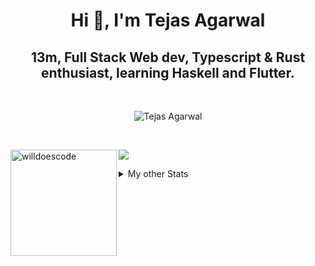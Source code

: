 <h1 align="center"> Hi 👋, I'm Tejas Agarwal    </h1>
<h2 align="center"> 13m, Full Stack Web dev, Typescript & Rust 
enthusiast, learning Haskell and Flutter. </h2>

<br />

<p align="center">
<img src="https://github-profile-trophy.vercel.app/?username=tejasag&theme=onedark&margin-w=15&margin-h=15&column=7" alt="Tejas Agarwal" /></a>
</p>

<br />
<p align="center">
<div>
<img height="170" align="left" src="https://github-readme-stats.vercel.app/api?username=tejasag&count_private=true&include_all_commits=true&theme=onedark" alt="willdoescode" />
<img src="https://github-readme-stats.vercel.app/api/top-langs/?username=tejasag&layout=compact&theme=onedark&langs_count=15" />
</div>
</p>

<details>
<summary>My other Stats</summary>
<!--START_SECTION:waka-->
![Profile Views](http://img.shields.io/badge/Profile%20Views-3-blue)

![Lines of code](https://img.shields.io/badge/From%20Hello%20World%20I%27ve%20Written-428630%20lines%20of%20code-blue)

**🐱 My Github Data** 

> 🏆 197 Contributions in the Year 2021
 > 
> 📦 9.7 kB Used in Github's Storage 
 > 
> 🚫 Not Opted to Hire
 > 
> 📜 23 Public Repositories 
 > 
> 🔑 4 Private Repositories  
 > 
**I'm an Early 🐤** 

```text
🌞 Morning    6 commits      █████░░░░░░░░░░░░░░░░░░░░   22.22% 
🌆 Daytime    11 commits     ██████████░░░░░░░░░░░░░░░   40.74% 
🌃 Evening    10 commits     █████████░░░░░░░░░░░░░░░░   37.04% 
🌙 Night      0 commits      ░░░░░░░░░░░░░░░░░░░░░░░░░   0.0%

```
📅 **I'm Most Productive on Thursday** 

```text
Monday       1 commits      █░░░░░░░░░░░░░░░░░░░░░░░░   3.7% 
Tuesday      5 commits      ████░░░░░░░░░░░░░░░░░░░░░   18.52% 
Wednesday    3 commits      ██░░░░░░░░░░░░░░░░░░░░░░░   11.11% 
Thursday     8 commits      ███████░░░░░░░░░░░░░░░░░░   29.63% 
Friday       2 commits      █░░░░░░░░░░░░░░░░░░░░░░░░   7.41% 
Saturday     4 commits      ███░░░░░░░░░░░░░░░░░░░░░░   14.81% 
Sunday       4 commits      ███░░░░░░░░░░░░░░░░░░░░░░   14.81%

```


📊 **This Week I Spent My Time On** 

```text
⌚︎ Time Zone: Asia/Kolkata

💬 Programming Languages: 
Rust                     3 hrs 38 mins       ████████████░░░░░░░░░░░░░   48.77% 
TypeScript               2 hrs 41 mins       █████████░░░░░░░░░░░░░░░░   35.94% 
TOML                     42 mins             ██░░░░░░░░░░░░░░░░░░░░░░░   9.47% 
Git Config               17 mins             █░░░░░░░░░░░░░░░░░░░░░░░░   4.01% 
Vue.js                   5 mins              ░░░░░░░░░░░░░░░░░░░░░░░░░   1.14%

🔥 Editors: 
CLion                    4 hrs 20 mins       ██████████████░░░░░░░░░░░   58.0% 
WebStorm                 3 hrs 5 mins        ██████████░░░░░░░░░░░░░░░   41.33% 
VS Code                  2 mins              ░░░░░░░░░░░░░░░░░░░░░░░░░   0.66%

🐱‍💻 Projects: 
kibbeh                   2 hrs 54 mins       █████████░░░░░░░░░░░░░░░░   39.0% 
graphql-rocket-template  1 hr 46 mins        ██████░░░░░░░░░░░░░░░░░░░   23.69% 
pagurus                  1 hr 31 mins        █████░░░░░░░░░░░░░░░░░░░░   20.5% 
testing-graphql-actix    33 mins             ██░░░░░░░░░░░░░░░░░░░░░░░   7.5% 
rocket_vs_actix          28 mins             █░░░░░░░░░░░░░░░░░░░░░░░░   6.32%

💻 Operating System: 
Linux                    7 hrs 28 mins       █████████████████████████   100.0%

```


<!--END_SECTION:waka-->
</details>
